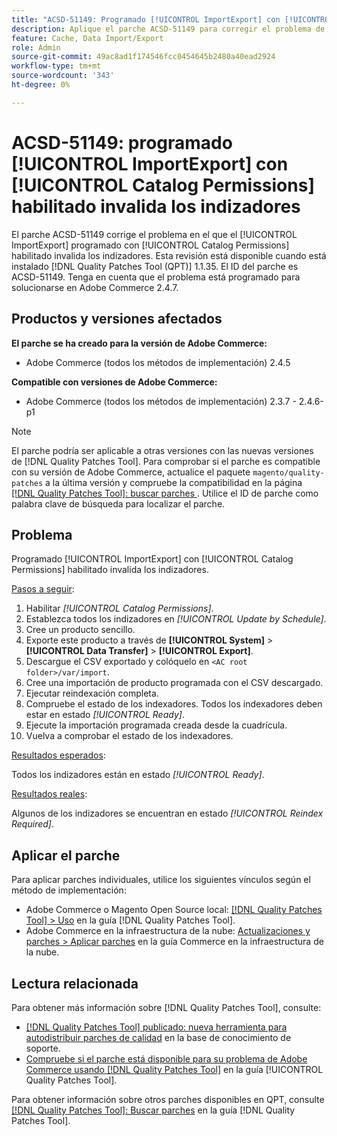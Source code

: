 ```yaml
---
title: "ACSD-51149: Programado [!UICONTROL ImportExport] con [!UICONTROL Catalog Permissions] habilitado invalida los indizadores"
description: Aplique el parche ACSD-51149 para corregir el problema de rendimiento de Adobe Commerce en el que el [!UICONTROL ImportExport] programado con [!UICONTROL Catalog Permissions] habilitado invalida los indizadores.
feature: Cache, Data Import/Export
role: Admin
source-git-commit: 49ac8ad1f174546fcc0454645b2480a40ead2924
workflow-type: tm+mt
source-wordcount: '343'
ht-degree: 0%

---
```


# ACSD-51149: programado [!UICONTROL ImportExport] con [!UICONTROL Catalog Permissions] habilitado invalida los indizadores

El parche ACSD-51149 corrige el problema en el que el [!UICONTROL ImportExport] programado con [!UICONTROL Catalog Permissions] habilitado invalida los indizadores. Esta revisión está disponible cuando está instalado [!DNL Quality Patches Tool (QPT)] 1.1.35. El ID del parche es ACSD-51149. Tenga en cuenta que el problema está programado para solucionarse en Adobe Commerce 2.4.7.

## Productos y versiones afectados

**El parche se ha creado para la versión de Adobe Commerce:**

* Adobe Commerce (todos los métodos de implementación) 2.4.5

**Compatible con versiones de Adobe Commerce:**

* Adobe Commerce (todos los métodos de implementación) 2.3.7 - 2.4.6-p1

>[!NOTE]
>
>El parche podría ser aplicable a otras versiones con las nuevas versiones de [!DNL Quality Patches Tool]. Para comprobar si el parche es compatible con su versión de Adobe Commerce, actualice el paquete `magento/quality-patches` a la última versión y compruebe la compatibilidad en la página [[!DNL Quality Patches Tool]: buscar parches ](https://experienceleague.adobe.com/tools/commerce-quality-patches/index.html). Utilice el ID de parche como palabra clave de búsqueda para localizar el parche.

## Problema

Programado [!UICONTROL ImportExport] con [!UICONTROL Catalog Permissions] habilitado invalida los indizadores.

<u>Pasos a seguir</u>:

1. Habilitar *[!UICONTROL Catalog Permissions]*.
1. Establezca todos los indizadores en *[!UICONTROL Update by Schedule]*.
1. Cree un producto sencillo.
1. Exporte este producto a través de **[!UICONTROL System]** > **[!UICONTROL Data Transfer]** > **[!UICONTROL Export]**.
1. Descargue el CSV exportado y colóquelo en `<AC root folder>/var/import`.
1. Cree una importación de producto programada con el CSV descargado.
1. Ejecutar reindexación completa.
1. Compruebe el estado de los indexadores. Todos los indexadores deben estar en estado *[!UICONTROL Ready]*.
1. Ejecute la importación programada creada desde la cuadrícula.
1. Vuelva a comprobar el estado de los indexadores.

<u>Resultados esperados</u>:

Todos los indizadores están en estado *[!UICONTROL Ready]*.

<u>Resultados reales</u>:

Algunos de los indizadores se encuentran en estado *[!UICONTROL Reindex Required]*.

## Aplicar el parche

Para aplicar parches individuales, utilice los siguientes vínculos según el método de implementación:

* Adobe Commerce o Magento Open Source local: [[!DNL Quality Patches Tool] > Uso](https://experienceleague.adobe.com/docs/commerce-operations/tools/quality-patches-tool/usage.html) en la guía [!DNL Quality Patches Tool].
* Adobe Commerce en la infraestructura de la nube: [Actualizaciones y parches > Aplicar parches](https://experienceleague.adobe.com/docs/commerce-cloud-service/user-guide/develop/upgrade/apply-patches.html) en la guía Commerce en la infraestructura de la nube.

## Lectura relacionada

Para obtener más información sobre [!DNL Quality Patches Tool], consulte:

* [[!DNL Quality Patches Tool] publicado: nueva herramienta para autodistribuir parches de calidad](https://experienceleague.adobe.com/en/docs/commerce-knowledge-base/kb/announcements/commerce-announcements/magento-quality-patches-released-new-tool-to-self-serve-quality-patches) en la base de conocimiento de soporte.
* [Compruebe si el parche está disponible para su problema de Adobe Commerce usando [!DNL Quality Patches Tool]](/help/tools/quality-patches-tool/patches-available-in-qpt/check-patch-for-magento-issue-with-magento-quality-patches.md) en la guía [!UICONTROL Quality Patches Tool].


Para obtener información sobre otros parches disponibles en QPT, consulte [[!DNL Quality Patches Tool]: Buscar parches](https://experienceleague.adobe.com/tools/commerce-quality-patches/index.html) en la guía [!DNL Quality Patches Tool].
